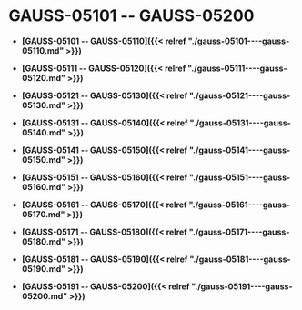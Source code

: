 # GAUSS-05101 -- GAUSS-05200<a name="ZH-CN_TOPIC_0302073650"></a>

-   **[GAUSS-05101 -- GAUSS-05110]({{< relref "./gauss-05101----gauss-05110.md" >}})**  

-   **[GAUSS-05111 -- GAUSS-05120]({{< relref "./gauss-05111----gauss-05120.md" >}})**  

-   **[GAUSS-05121 -- GAUSS-05130]({{< relref "./gauss-05121----gauss-05130.md" >}})**  

-   **[GAUSS-05131 -- GAUSS-05140]({{< relref "./gauss-05131----gauss-05140.md" >}})**  

-   **[GAUSS-05141 -- GAUSS-05150]({{< relref "./gauss-05141----gauss-05150.md" >}})**  

-   **[GAUSS-05151 -- GAUSS-05160]({{< relref "./gauss-05151----gauss-05160.md" >}})**  

-   **[GAUSS-05161 -- GAUSS-05170]({{< relref "./gauss-05161----gauss-05170.md" >}})**  

-   **[GAUSS-05171 -- GAUSS-05180]({{< relref "./gauss-05171----gauss-05180.md" >}})**  

-   **[GAUSS-05181 -- GAUSS-05190]({{< relref "./gauss-05181----gauss-05190.md" >}})**  

-   **[GAUSS-05191 -- GAUSS-05200]({{< relref "./gauss-05191----gauss-05200.md" >}})**  


